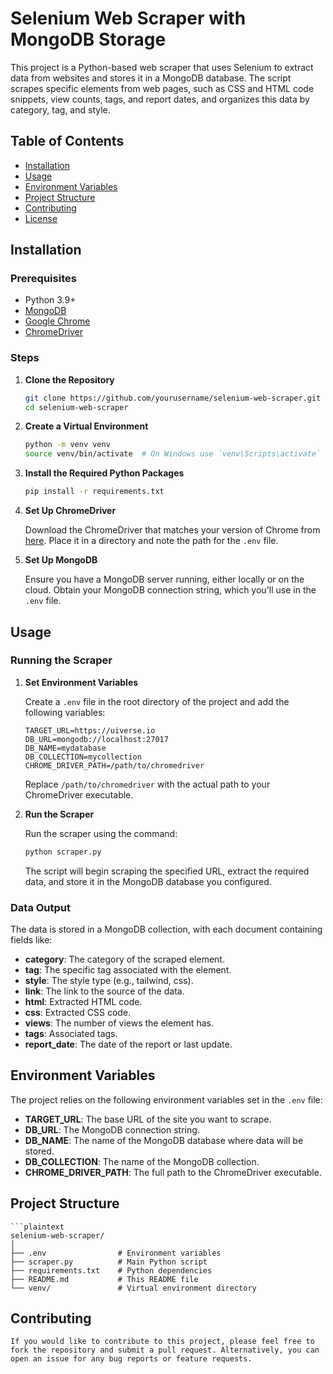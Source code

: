 # Selenium Web Scraper with MongoDB Storage

This project is a Python-based web scraper that uses Selenium to extract data from websites and stores it in a MongoDB database. The script scrapes specific elements from web pages, such as CSS and HTML code snippets, view counts, tags, and report dates, and organizes this data by category, tag, and style.

## Table of Contents

- [Installation](#installation)
- [Usage](#usage)
- [Environment Variables](#environment-variables)
- [Project Structure](#project-structure)
- [Contributing](#contributing)
- [License](#license)

## Installation

### Prerequisites

- Python 3.9+
- [MongoDB](https://www.mongodb.com/)
- [Google Chrome](https://www.google.com/chrome/)
- [ChromeDriver](https://sites.google.com/a/chromium.org/chromedriver/downloads)

### Steps

1. **Clone the Repository**

    ```bash
    git clone https://github.com/yourusername/selenium-web-scraper.git
    cd selenium-web-scraper
    ```

2. **Create a Virtual Environment**

    ```bash
    python -m venv venv
    source venv/bin/activate  # On Windows use `venv\Scripts\activate`
    ```

3. **Install the Required Python Packages**

    ```bash
    pip install -r requirements.txt
    ```

4. **Set Up ChromeDriver**

    Download the ChromeDriver that matches your version of Chrome from [here](https://sites.google.com/a/chromium.org/chromedriver/downloads). Place it in a directory and note the path for the `.env` file.

5. **Set Up MongoDB**

    Ensure you have a MongoDB server running, either locally or on the cloud. Obtain your MongoDB connection string, which you'll use in the `.env` file.

## Usage

### Running the Scraper

1. **Set Environment Variables**

    Create a `.env` file in the root directory of the project and add the following variables:

    ```plaintext
    TARGET_URL=https://uiverse.io
    DB_URL=mongodb://localhost:27017
    DB_NAME=mydatabase
    DB_COLLECTION=mycollection
    CHROME_DRIVER_PATH=/path/to/chromedriver
    ```

    Replace `/path/to/chromedriver` with the actual path to your ChromeDriver executable.

2. **Run the Scraper**

    Run the scraper using the command:

    ```bash
    python scraper.py
    ```

    The script will begin scraping the specified URL, extract the required data, and store it in the MongoDB database you configured.

### Data Output

The data is stored in a MongoDB collection, with each document containing fields like:

- **category**: The category of the scraped element.
- **tag**: The specific tag associated with the element.
- **style**: The style type (e.g., tailwind, css).
- **link**: The link to the source of the data.
- **html**: Extracted HTML code.
- **css**: Extracted CSS code.
- **views**: The number of views the element has.
- **tags**: Associated tags.
- **report_date**: The date of the report or last update.

## Environment Variables

The project relies on the following environment variables set in the `.env` file:

- **TARGET_URL**: The base URL of the site you want to scrape.
- **DB_URL**: The MongoDB connection string.
- **DB_NAME**: The name of the MongoDB database where data will be stored.
- **DB_COLLECTION**: The name of the MongoDB collection.
- **CHROME_DRIVER_PATH**: The full path to the ChromeDriver executable.

## Project Structure

    ```plaintext
    selenium-web-scraper/
    │
    ├── .env                # Environment variables
    ├── scraper.py          # Main Python script
    ├── requirements.txt    # Python dependencies
    ├── README.md           # This README file
    └── venv/               # Virtual environment directory

## Contributing

    If you would like to contribute to this project, please feel free to fork the repository and submit a pull request. Alternatively, you can open an issue for any bug reports or feature requests.

